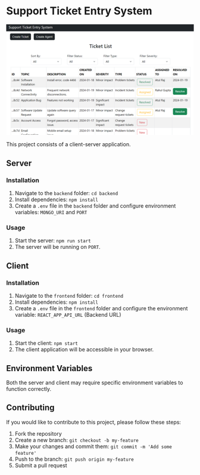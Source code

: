 # Support Ticket Entry System
![pic-share](./app-img.png)

This project consists of a client-server application.

## Server

### Installation

1. Navigate to the `backend` folder: `cd backend`
2. Install dependencies: `npm install`
3. Create a `.env` file in the `backend` folder and configure environment variables:  ```MONGO_URI``` and ```PORT```

### Usage

1. Start the server: `npm run start`
2. The server will be running on `PORT`.

## Client

### Installation

1. Navigate to the `frontend` folder: `cd frontend`
2. Install dependencies: `npm install`
3. Create a `.env` file in the `frontend` folder and configure the environment variable: `REACT_APP_API_URL` (Backend URL)

### Usage

1. Start the client: `npm start`
2. The client application will be accessible in your browser.

## Environment Variables

Both the server and client may require specific environment variables to function correctly.

## Contributing

If you would like to contribute to this project, please follow these steps:

1. Fork the repository
2. Create a new branch: `git checkout -b my-feature`
3. Make your changes and commit them: `git commit -m 'Add some feature'`
4. Push to the branch: `git push origin my-feature`
5. Submit a pull request

 

